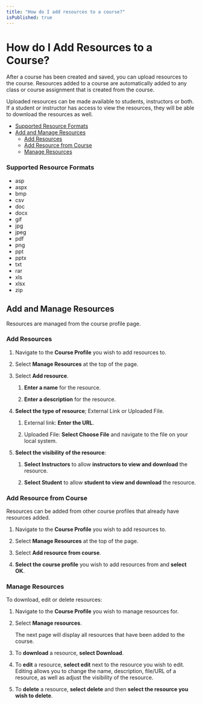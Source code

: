 ```yaml
---
title: "How do I add resources to a course?"
isPublished: true
---
```


# How do I Add Resources to a Course?

After a course has been created and saved, you can upload resources to the course. Resources added to a course are automatically added to any class or course assignment that is created from the course. 

Uploaded resources can be made available to students, instructors or both. If a student or instructor has access to view the resources, they will be able to download the resources as well. 


- [Supported Resource Formats](#supported-resource-formats)
- [Add and Manage Resources](#add-and-manage-resources)
    - [Add Resources](#add-resources)
    - [Add Resource from Course](#add-resource-from-course)
    - [Manage Resources](#manage-resources-1)

### Supported Resource Formats

- asp
- aspx 
- bmp
- csv
- doc
- docx
- gif
- jpg
- jpeg
- pdf
- png
- ppt
- pptx 
- txt
- rar
- xls
- xlsx
- zip

## Add and Manage Resources

Resources are managed from the course profile page. 

### Add Resources

1. Navigate to the **Course Profile** you wish to add resources to. 

1. Select **Manage Resources** at the top of the page. 

1. Select **Add resource**. 

    1. **Enter a name** for the resource.

    1. **Enter a description** for the resource.

1. **Select the type of resource**; External Link or Uploaded File.

    1. External link:  **Enter the URL**.

    1. Uploaded File: **Select Choose File** and navigate to the file on your local system.

1. **Select the visibility of the resource**:

    1. **Select Instructors** to allow **instructors to view and download** the resource.

    1. **Select Student** to allow **student to view and download** the resource.

### Add Resource from Course

Resources can be added from other course profiles that already have resources added.

1. Navigate to the **Course Profile** you wish to add resources to. 

1. Select **Manage Resources** at the top of the page. 

1. Select **Add resource from course**. 

1. **Select the course profile** you wish to add resources from and **select OK**.

### Manage Resources

To download, edit or delete resources: 

1. Navigate to the **Course Profile** you wish to manage resources for.

1. Select **Manage resources**. 

    The next page will display all resources that have been added to the course. 

1. To **download** a resource, **select Download**. 

1. To **edit** a resource, **select edit** next to the resource you wish to edit. Editing allows you to change the name, description, file/URL of a resource, as well as adjust the visibility of the resource. 

1. To **delete** a resource, **select delete** and then **select the resource you wish to delete**. 

